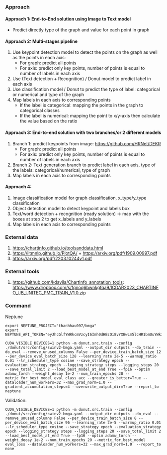### 

### Approach

#### Approach 1: End-to-End solution using Image to Text model
- Predict directly type of the graph and value for each point in graph

#### Approach 2: Multi-stages pipeline
1. Use keypoint detection model to detect the points on the graph as well as the points in each axis:
    - For graph: predict all points
    - For axis: predict only key points, number of points is equal to number of labels in each axis
2. Use (Text detection + Recognition) / Donut model to predict label in each axis
3. Use classification model / Donut to predict the type of label: categorical or numerical and type of the graph
4. Map labels in each axis to corresponding points
    - If the label is categorical: mapping the points in the graph to categorical classes
    - If the label is numerical: mapping the point to x/y-axis then calculate the value based on the ratio

#### Approach 3: End-to-end solution with two branches/or 2 different models
1. Branch 1: predict keypoints from image: https://github.com/HRNet/DEKR
    - For graph: predict all points
    - For axis: predict only key points, number of points is equal to number of labels in each axis
2. Branch 2: Text generation branch to predict label in each axis, type of the labels: categorical/numerical, type of graph
3. Map labels in each axis to corresponding points

#### Approach 4:
1. Image classification model for graph classification, x_type/y_type classification
2. Object detection model to detect keypoint and labels box
3. Text/word detection + recognition (ready solution) -> map with the boxes at step 2 to get x_labels and y_labels
4. Map labels in each axis to corresponding points

### External data
1. https://chartinfo.github.io/toolsanddata.html
2. https://iitmnlp.github.io/PlotQA/ + https://arxiv.org/pdf/1909.00997.pdf
3. https://arxiv.org/pdf/2203.10244v1.pdf

### External tools
1. https://github.com/kdavila/ChartInfo_annotation_tools: https://www.dropbox.com/s/fqnoq6bwnkgfqa9/ICDAR2023_CHARTINFO_UB_UNITEC_PMC_TRAIN_V1.0.zip


### Command
Neptune
```
export NEPTUNE_PROJECT="thanhhau097/bmga"
export NEPTUNE_API_TOKEN="eyJhcGlfYWRkcmVzcyI6Imh0dHBzOi8vYXBwLm5lcHR1bmUuYWkiLCJhcGlfdXJsIjoiaHR0cHM6Ly9hcHAubmVwdHVuZS5haSIsImFwaV9rZXkiOiJlMTRjM2ExOC1lYTA5LTQwODctODMxNi1jZjEzMjdlMjkxYTgifQ=="
```


```
CUDA_VISIBLE_DEVICES=1 python -m donut.src.train --config ./donut/src/config/swinv2-bmga.yaml --output_dir outputs --do_train --do_eval --remove_unused_columns False --per_device_train_batch_size 12 --per_device_eval_batch_size 128 --learning_rate 2e-5 --warmup_ratio 0.01 --lr_scheduler_type cosine --save_strategy epoch --evaluation_strategy epoch --logging_strategy steps --logging_steps 20 --save_total_limit 2 --load_best_model_at_end True --fp16 --optim adamw_torch --weight_decay 1e-2 --num_train_epochs 20 --metric_for_best_model eval_class_acc --greater_is_better=True --dataloader_num_workers=32 --max_grad_norm=1.0 --gradient_accumulation_steps=4 --overwrite_output_dir=True --report_to neptune
```

Validation:
```
CUDA_VISIBLE_DEVICES=1 python -m donut.src.train --config ./donut/src/config/swinv2-bmga.yaml --output_dir outputs --do_eval --remove_unused_columns False --per_device_train_batch_size 8 --per_device_eval_batch_size 96 --learning_rate 2e-5 --warmup_ratio 0.01 --lr_scheduler_type cosine --save_strategy epoch --evaluation_strategy epoch --logging_strategy steps --logging_steps 20 --save_total_limit 2 --load_best_model_at_end True --fp16 --optim adamw_torch --weight_decay 1e-2 --num_train_epochs 20 --metric_for_best_model eval_loss --dataloader_num_workers=32 --max_grad_norm=1.0  --report_to none
```